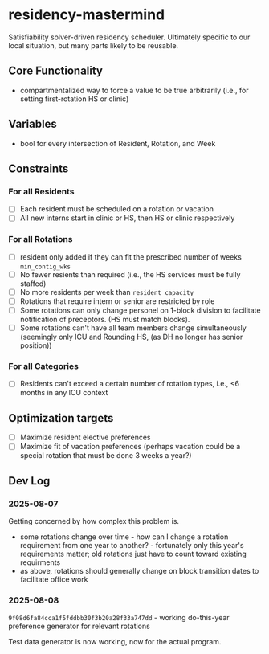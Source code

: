 # residency-mastermind

Satisfiability solver-driven residency scheduler. Ultimately specific to our local situation, but many parts likely to be reusable.

## Core Functionality

- compartmentalized way to force a value to be true arbitrarily (i.e., for setting first-rotation HS or clinic)

## Variables

- bool for every intersection of Resident, Rotation, and Week

## Constraints

### For all Residents

- [ ] Each resident must be scheduled on a rotation or vacation
- [ ] All new interns start in clinic or HS, then HS or clinic respectively

### For all Rotations

- [ ] resident only added if they can fit the prescribed number of weeks `min_contig_wks`
- [ ] No fewer resients than required (i.e., the HS services must be fully staffed)
- [ ] No more residents per week than `resident capacity`
- [ ] Rotations that require intern or senior are restricted by role
- [ ] Some rotations can only change personel on 1-block division to facilitate notification of preceptors. (HS must match blocks).
- [ ] Some rotations can't have all team members change simultaneously (seemingly only ICU and Rounding HS, (as DH no longer has senior position))

### For all Categories

- [ ] Residents can't exceed a certain number of rotation types, i.e., <6 months in any ICU context

## Optimization targets

- [ ] Maximize resident elective preferences
- [ ] Maximize fit of vacation preferences (perhaps vacation could be a special rotation that must be done 3 weeks a year?)

## Dev Log

### 2025-08-07

Getting concerned by how complex this problem is.

- some rotations change over time - how can I change a rotation requirement from one year to another? - fortunately only this year's requirements matter; old rotations just have to count toward existing requirments
- as above, rotations should generally change on block transition dates to facilitate office work

### 2025-08-08

`9f08d6fa84cca1f5fddbb30f3b20a28f33a747dd` - working do-this-year preference generator for relevant rotations

Test data generator is now working, now for the actual program.
